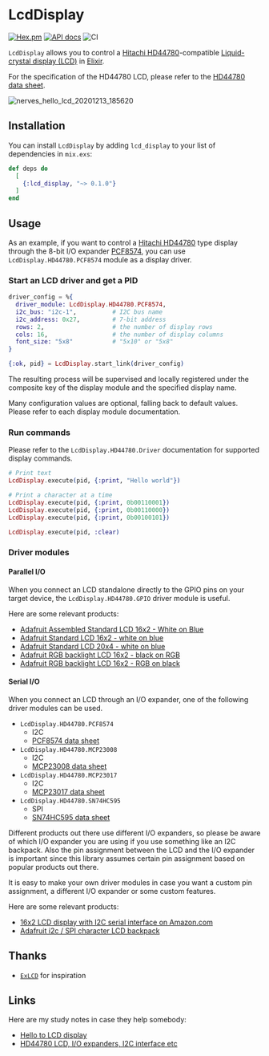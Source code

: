 # LcdDisplay

[![Hex.pm](https://img.shields.io/hexpm/v/lcd_display.svg)](https://hex.pm/packages/lcd_display)
[![API docs](https://img.shields.io/hexpm/v/lcd_display.svg?label=docs)](https://hexdocs.pm/lcd_display/LcdDisplay.html)
![CI](https://github.com/mnishiguchi/lcd_display/workflows/CI/badge.svg)

`LcdDisplay` allows you to control a [Hitachi HD44780](https://en.wikipedia.org/wiki/Hitachi_HD44780_LCD_controller)-compatible
[Liquid-crystal display (LCD)](https://en.wikipedia.org/wiki/Liquid-crystal_display) in [Elixir](https://elixir-lang.org/).

For the specification of the HD44780 LCD, please refer to the [HD44780 data sheet](https://cdn-shop.adafruit.com/datasheets/HD44780.pdf).

![nerves_hello_lcd_20201213_185620](https://user-images.githubusercontent.com/7563926/102028171-ba8a6780-3d76-11eb-94f4-f82272fc3063.gif)

## Installation

You can install `LcdDisplay` by adding `lcd_display` to your list of dependencies in `mix.exs`:

```elixir
def deps do
  [
    {:lcd_display, "~> 0.1.0"}
  ]
end
```

## Usage

As an example, if you want to control a [Hitachi HD44780](https://en.wikipedia.org/wiki/Hitachi_HD44780_LCD_controller) type display through
the 8-bit I/O expander [PCF8574](https://www.nxp.com/docs/en/data-sheet/PCF8574_PCF8574A.pdf),
you can use `LcdDisplay.HD44780.PCF8574` module as a display driver.

### Start an LCD driver and get a PID

```elixir
driver_config = %{
  driver_module: LcdDisplay.HD44780.PCF8574,
  i2c_bus: "i2c-1",          # I2C bus name
  i2c_address: 0x27,         # 7-bit address
  rows: 2,                   # the number of display rows
  cols: 16,                  # the number of display columns
  font_size: "5x8"           # "5x10" or "5x8"
}

{:ok, pid} = LcdDisplay.start_link(driver_config)
```

The resulting process will be supervised and locally registered under the composite key of the display module and the specified display name.

Many configuration values are optional, falling back to default values. Please refer to each display module documentation.

### Run commands

Please refer to the `LcdDisplay.HD44780.Driver` documentation for supported display commands.

```elixir
# Print text
LcdDisplay.execute(pid, {:print, "Hello world"})

# Print a character at a time
LcdDisplay.execute(pid, {:print, 0b00110001})
LcdDisplay.execute(pid, {:print, 0b00110000})
LcdDisplay.execute(pid, {:print, 0b00100101})

LcdDisplay.execute(pid, :clear)
```

### Driver modules

#### Parallel I/O

When you connect an LCD standalone directly to the GPIO pins on your target device, the `LcdDisplay.HD44780.GPIO` driver module is useful.

Here are some relevant products:

- [Adafruit Assembled Standard LCD 16x2 - White on Blue](https://www.adafruit.com/product/1447)
- [Adafruit Standard LCD 16x2 - white on blue](https://www.adafruit.com/product/181)
- [Adafruit Standard LCD 20x4 - white on blue](https://www.adafruit.com/product/198)
- [Adafruit RGB backlight LCD 16x2 - black on RGB](https://www.adafruit.com/product/398)
- [Adafruit RGB backlight LCD 16x2 - RGB on black](https://www.adafruit.com/product/399)

#### Serial I/O

When you connect an LCD through an I/O expander, one of the following driver modules can be used.

- `LcdDisplay.HD44780.PCF8574`
  - I2C
  - [PCF8574 data sheet](https://www.nxp.com/docs/en/data-sheet/PCF8574_PCF8574A.pdf)
- `LcdDisplay.HD44780.MCP23008`
   - I2C
  - [MCP23008 data sheet](https://ww1.microchip.com/downloads/en/DeviceDoc/MCP23008-MCP23S08-Data-Sheet-20001919F.pdf)
- `LcdDisplay.HD44780.MCP23017`
   - I2C
  - [MCP23017 data sheet](https://ww1.microchip.com/downloads/en/devicedoc/20001952c.pdf)
- `LcdDisplay.HD44780.SN74HC595`
  - SPI
  - [SN74HC595 data sheet](https://www.ti.com/lit/ds/scls041i/scls041i.pdf)

Different products out there use different I/O expanders, so please be aware of which I/O expander you are using if you use something like an I2C backpack.
Also the pin assignment between the LCD and the I/O expander is important since this library assumes certain pin assignment based on popular products out there.

It is easy to make your own driver modules in case you want a custom pin assignment, a different I/O expander or some custom features.

Here are some relevant products:

- [16x2 LCD display with I2C serial interface on Amazon.com](https://www.amazon.com/s?k=i2c+16x2+lcd+module)
- [Adafruit i2c / SPI character LCD backpack](https://www.adafruit.com/product/292)

## Thanks

- [`ExLCD`](https://github.com/cthree/ex_lcd) for inspiration

## Links

Here are my study notes in case they help somebody:

- [Hello to LCD display](https://dev.to/mnishiguchi/elixir-nerves-hello-to-lcd-with-i2c-interface-31ca)
- [HD44780 LCD, I/O expanders, I2C interface etc](https://dev.to/mnishiguchi/hd44780-lcd-i-o-expanders-i2c-interface-etc-476e)
